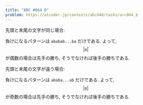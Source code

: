 ```yaml
---
title: "ARC #064 D"
problem: https://atcoder.jp/contests/abc048/tasks/arc064_b
---
```

先頭と末尾の文字が同じ場合:

負けになるパターンは `ababab...ba` だけである. よって, $$ \vert s \vert $$ が偶数の場合は先手の勝ち, そうでなければ後手の勝ちである.

先頭と末尾の文字が違う場合:

負けになるパターンは `ababa...ab` だけである.  よって, $$ \vert s \vert $$ が奇数の場合は先手の勝ち, そうでなければ後手の勝ちである.

